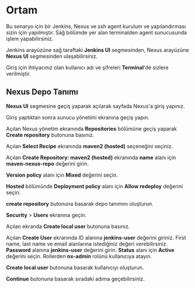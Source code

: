 # Ortam

Bu senaryo için bir Jenkins, Nexus ve ssh agent kurulum ve yapılandırması sizin için yapılmıştır. Sağ bölümde yer alan terminalden agent sunucusunda işlem yapabilirsiniz.

Jenkins arayüzüne sağ taraftaki **Jenkins UI** segmesinden, Nexus arayüzüne **Nexus UI** segmesinden ulaşabilirsiniz.

Giriş için ihtiyacınız olan kullanıcı adı ve şifreleri **Terminal**'de sizlere verilmiştir.

## Nexus Depo Tanımı

**Nexus UI** segmesine geçiş yaparak açılarak sayfada Nexus'a giriş yapınız. 

Giriş yaptıktan sonra sunucu yönetimi ekranına geçiş yapın.

Açılan Nexus yönetim ekranında **Repositories** bölümüne geçiş yaparak **Create repository** butonuna basınız.

Açılan **Select Recipe** ekranında **maven2 (hosted)** seçeneğini seçiniz.

Açılan **Create Repository: maven2 (hosted)** ekranında **name** alanı için **maven-nexus-repo** değerini girin.

**Version policy** alanı için **Mixed** değerini seçin.

**Hosted** bölümünde **Deployment policy** alanı için **Allow redeploy** değerini seçin.

**create repository** butonuna basarak depo tanımını oluşturun.

**Security** > **Users** ekranına geçin.

Açılan ekranda **Create local user** butonuna basınız.

Açılan **Create User** ekranında ID alanına  **jenkins-user** değerini giriniz. First name, last name ve email alanlarına istediğiniz değeri verebilirsiniz. **Password** alanına **jenkins-user** değerini girin. **Status** alanı için **Active** değerini seçin. Rollerden **nx-admin** rolünü kullanıcıya atayın.

**Create local user** butonuna basarak kullanıcıyı oluşturun.

**Continue** butonuna basarak sıradaki adıma geçebilirsiniz.
